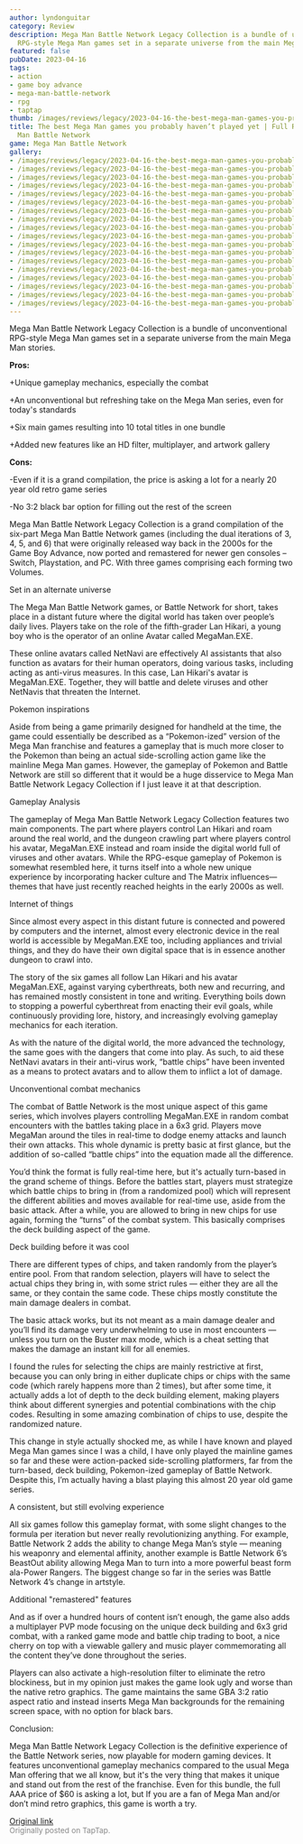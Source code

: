 ```yaml
---
author: lyndonguitar
category: Review
description: Mega Man Battle Network Legacy Collection is a bundle of unconventional
  RPG-style Mega Man games set in a separate universe from the main Mega Man stories.
featured: false
pubDate: 2023-04-16
tags:
- action
- game boy advance
- mega-man-battle-network
- rpg
- taptap
thumb: /images/reviews/legacy/2023-04-16-the-best-mega-man-games-you-probably-havent-played-yet--full-review---mega-man-battle-net-0.avif
title: The best Mega Man games you probably haven’t played yet | Full Review - Mega
  Man Battle Network
game: Mega Man Battle Network
gallery:
- /images/reviews/legacy/2023-04-16-the-best-mega-man-games-you-probably-havent-played-yet--full-review---mega-man-battle-net-0.avif
- /images/reviews/legacy/2023-04-16-the-best-mega-man-games-you-probably-havent-played-yet--full-review---mega-man-battle-net-1.avif
- /images/reviews/legacy/2023-04-16-the-best-mega-man-games-you-probably-havent-played-yet--full-review---mega-man-battle-net-2.avif
- /images/reviews/legacy/2023-04-16-the-best-mega-man-games-you-probably-havent-played-yet--full-review---mega-man-battle-net-3.avif
- /images/reviews/legacy/2023-04-16-the-best-mega-man-games-you-probably-havent-played-yet--full-review---mega-man-battle-net-4.avif
- /images/reviews/legacy/2023-04-16-the-best-mega-man-games-you-probably-havent-played-yet--full-review---mega-man-battle-net-5.avif
- /images/reviews/legacy/2023-04-16-the-best-mega-man-games-you-probably-havent-played-yet--full-review---mega-man-battle-net-6.avif
- /images/reviews/legacy/2023-04-16-the-best-mega-man-games-you-probably-havent-played-yet--full-review---mega-man-battle-net-7.avif
- /images/reviews/legacy/2023-04-16-the-best-mega-man-games-you-probably-havent-played-yet--full-review---mega-man-battle-net-8.avif
- /images/reviews/legacy/2023-04-16-the-best-mega-man-games-you-probably-havent-played-yet--full-review---mega-man-battle-net-9.avif
- /images/reviews/legacy/2023-04-16-the-best-mega-man-games-you-probably-havent-played-yet--full-review---mega-man-battle-net-10.avif
- /images/reviews/legacy/2023-04-16-the-best-mega-man-games-you-probably-havent-played-yet--full-review---mega-man-battle-net-11.avif
- /images/reviews/legacy/2023-04-16-the-best-mega-man-games-you-probably-havent-played-yet--full-review---mega-man-battle-net-12.avif
- /images/reviews/legacy/2023-04-16-the-best-mega-man-games-you-probably-havent-played-yet--full-review---mega-man-battle-net-13.avif
- /images/reviews/legacy/2023-04-16-the-best-mega-man-games-you-probably-havent-played-yet--full-review---mega-man-battle-net-14.avif
- /images/reviews/legacy/2023-04-16-the-best-mega-man-games-you-probably-havent-played-yet--full-review---mega-man-battle-net-15.avif
- /images/reviews/legacy/2023-04-16-the-best-mega-man-games-you-probably-havent-played-yet--full-review---mega-man-battle-net-16.avif
- /images/reviews/legacy/2023-04-16-the-best-mega-man-games-you-probably-havent-played-yet--full-review---mega-man-battle-net-17.avif
---
```

Mega Man Battle Network Legacy Collection is a bundle of unconventional RPG-style Mega Man games set in a separate universe from the main Mega Man stories.


**Pros:**


+Unique gameplay mechanics, especially the combat

+An unconventional but refreshing take on the Mega Man series, even for today's standards

+Six main games resulting into 10 total titles in one bundle

+Added new features like an HD filter, multiplayer, and artwork gallery


**Cons:**


-Even if it is a grand compilation, the price is asking a lot for a nearly 20 year old retro game series

-No 3:2 black bar option for filling out the rest of the screen

Mega Man Battle Network Legacy Collection is a grand compilation of the six-part Mega Man Battle Network games (including the dual iterations of 3, 4, 5, and 6) that were originally released way back in the 2000s for the Game Boy Advance, now ported and remastered for newer gen consoles – Switch, Playstation, and PC. With three games comprising each forming two Volumes.

Set in an alternate universe

The Mega Man Battle Network games, or Battle Network for short, takes place in a distant future where the digital world has taken over people’s daily lives. Players take on the role of the fifth-grader Lan Hikari, a young boy who is the operator of an online Avatar called MegaMan.EXE.

These online avatars called NetNavi are effectively AI assistants that also function as avatars for their human operators, doing various tasks, including acting as anti-virus measures. In this case, Lan Hikari's avatar is MegaMan.EXE. Together, they will battle and delete viruses and other NetNavis that threaten the Internet.

Pokemon inspirations

Aside from being a game primarily designed for handheld at the time, the game could essentially be described as a “Pokemon-ized” version of the Mega Man franchise and features a gameplay that is much more closer to the Pokemon than being an actual side-scrolling action game like the mainline Mega Man games. However, the gameplay of Pokemon and Battle Network are still so different that it would be a huge disservice to Mega Man Battle Network Legacy Collection if I just leave it at that description.

Gameplay Analysis

The gameplay of Mega Man Battle Network Legacy Collection features two main components. The part where players control Lan Hikari and roam around the real world, and the dungeon crawling part where players control his avatar, MegaMan.EXE instead and roam inside the digital world full of viruses and other avatars. While the RPG-esque gameplay of Pokemon is somewhat resembled here, it turns itself into a whole new unique experience by incorporating hacker culture and The Matrix influences— themes that have just recently reached heights in the early 2000s as well.

Internet of things

Since almost every aspect in this distant future is connected and powered by computers and the internet, almost every electronic device in the real world is accessible by MegaMan.EXE too, including appliances and trivial things, and they do have their own digital space that is in essence another dungeon to crawl into.

The story of the six games all follow Lan Hikari and his avatar MegaMan.EXE, against varying cyberthreats, both new and recurring, and has remained mostly consistent in tone and writing. Everything boils down to stopping a powerful cyberthreat from enacting their evil goals, while continuously providing lore, history, and increasingly evolving gameplay mechanics for each iteration.

As with the nature of the digital world, the more advanced the technology, the same goes with the dangers that come into play. As such, to aid these NetNavi avatars in their anti-virus work, “battle chips” have been invented as a means to protect avatars and to allow them to inflict a lot of damage.

Unconventional combat mechanics

The combat of Battle Network is the most unique aspect of this game series, which involves players controlling MegaMan.EXE in random combat encounters with the battles taking place in a 6x3 grid. Players move MegaMan around the tiles in real-time to dodge enemy attacks and launch their own attacks. This whole dynamic is pretty basic at first glance, but the addition of so-called “battle chips” into the equation made all the difference.

You’d think the format is fully real-time here, but it's actually turn-based in the grand scheme of things. Before the battles start, players must strategize which battle chips to bring in (from a randomized pool) which will represent the different abilities and moves available for real-time use, aside from the basic attack. After a while, you are allowed to bring in new chips for use again, forming the “turns” of the combat system. This basically comprises the deck building aspect of the game.

Deck building before it was cool

There are different types of chips, and taken randomly from the player’s entire pool. From that random selection, players will have to select the actual chips they bring in, with some strict rules — either they are all the same, or they contain the same code. These chips mostly constitute the main damage dealers in combat.

The basic attack works, but its not meant as a main damage dealer and you’ll find its damage very underwhelming to use in most encounters — unless you turn on the Buster max mode, which is a cheat setting that makes the damage an instant kill for all enemies.

I found the rules for selecting the chips are mainly restrictive at first, because you can only bring in either duplicate chips or chips with the same code (which rarely happens more than 2 times), but after some time, it actually adds a lot of depth to the deck building element, making players think about different synergies and potential combinations with the chip codes. Resulting in some amazing combination of chips to use, despite the randomized nature.

This change in style actually shocked me, as while I have known and played Mega Man games since I was a child, I have only played the mainline games so far and these were action-packed side-scrolling platformers, far from the turn-based, deck building, Pokemon-ized gameplay of Battle Network. Despite this, I’m actually having a blast playing this almost 20 year old game series.

A consistent, but still evolving experience

All six games follow this gameplay format, with some slight changes to the formula per iteration but never really revolutionizing anything. For example, Battle Network 2 adds the ability to change Mega Man’s style — meaning his weaponry and elemental affinity, another example is Battle Network 6’s BeastOut ability allowing Mega Man to turn into a more powerful beast form ala-Power Rangers. The biggest change so far in the series was Battle Network 4’s  change in artstyle.

Additional "remastered" features

And as if over a hundred hours of content isn’t enough, the game also adds a multiplayer PVP mode focusing on the unique deck building and 6x3 grid combat, with a ranked game mode and battle chip trading to boot, a nice cherry on top with a viewable gallery and music player commemorating all the content they’ve done throughout the series.

Players can also activate a high-resolution filter to eliminate the retro blockiness, but in my opinion just makes the game look ugly and worse than the native retro graphics. The game maintains the same GBA 3:2 ratio aspect ratio and instead inserts Mega Man backgrounds for the remaining screen space, with no option for black bars.

Conclusion:

Mega Man Battle Network Legacy Collection is the definitive experience of the Battle Network series, now playable for modern gaming devices. It features unconventional gameplay mechanics compared to the usual Mega Man offering that we all know, but it's the very thing that makes it unique and stand out from the rest of the franchise. Even for this bundle, the full AAA price of $60 is asking a lot, but If you are a fan of Mega Man and/or don’t mind retro graphics, this game is worth a try.

[Original link](https://www.taptap.io/post/5144497)<br><span style="font-size: 0.95em; color: #888;">Originally posted on TapTap.</span>